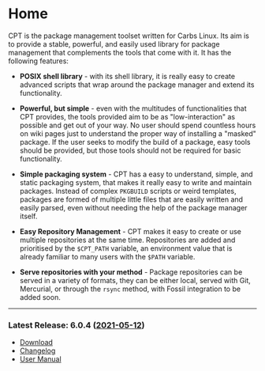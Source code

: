 # Home

CPT is the package management toolset written for Carbs Linux. Its aim is to
provide a stable, powerful, and easily used library for package management that
complements the tools that come with it. It has the following features:

- **POSIX shell library** - with its shell library, it is really easy to create
  advanced scripts that wrap around the package manager and extend its
  functionality.
  
- **Powerful, but simple** - even with the multitudes of functionalities that
  CPT provides, the tools provided aim to be as "low-interaction" as possible
  and get out of your way. No user should spend countless hours on wiki pages
  just to understand the proper way of installing a "masked" package. If the
  user seeks to modify the build of a package, easy tools should be provided,
  but those tools should not be required for basic functionality.
  
- **Simple packaging system** - CPT has a easy to understand, simple, and static
  packaging system, that makes it really easy to write and maintain packages.
  Instead of complex `PKGBUILD` scripts or weird templates, packages are formed
  of multiple little files that are easily written and easily parsed, even
  without needing the help of the package manager itself.
  
- **Easy Repository Management** - CPT makes it easy to create or use multiple
  repositories at the same time. Repositories are added and prioritised by the
  `$CPT_PATH` variable, an environment value that is already familiar to many
  users with the `$PATH` variable.
  
- **Serve repositories with your method** - Package repositories can be served
  in a variety of formats, they can be either local, served with Git, Mercurial,
  or through the `rsync` method, with Fossil integration to be added soon.

<hr>

### Latest Release: 6.0.4 ([2021-05-12](/timeline?c=6.0.4))

- [Download](/uvlist?byage=1)
- [Changelog](/doc/trunk/CHANGELOG.md)
- [User Manual](https://carbslinux.org/docs/cpt)
